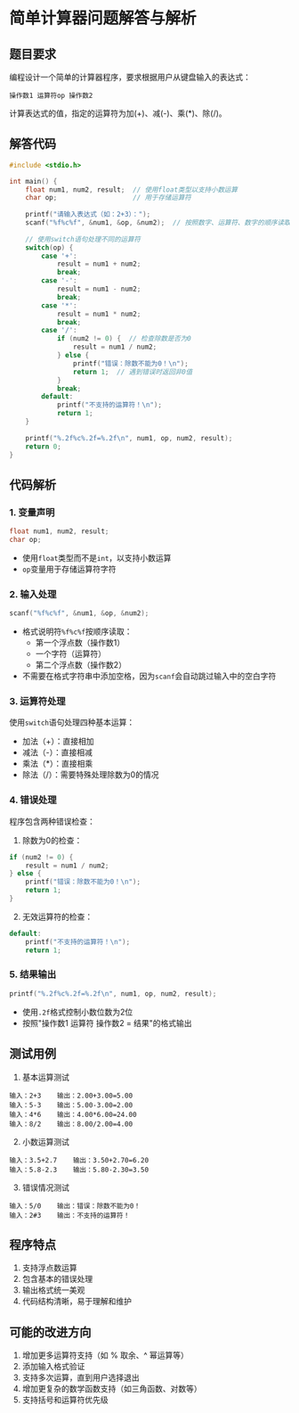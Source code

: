 # 简单计算器问题解答与解析

## 题目要求
编程设计一个简单的计算器程序，要求根据用户从键盘输入的表达式：
```
操作数1 运算符op 操作数2
```
计算表达式的值，指定的运算符为加(+)、减(-)、乘(*)、除(/)。

## 解答代码
```c
#include <stdio.h>

int main() {
    float num1, num2, result;  // 使用float类型以支持小数运算
    char op;                   // 用于存储运算符
    
    printf("请输入表达式（如：2+3）：");
    scanf("%f%c%f", &num1, &op, &num2);  // 按照数字、运算符、数字的顺序读取
    
    // 使用switch语句处理不同的运算符
    switch(op) {
        case '+':
            result = num1 + num2;
            break;
        case '-':
            result = num1 - num2;
            break;
        case '*':
            result = num1 * num2;
            break;
        case '/':
            if (num2 != 0) {  // 检查除数是否为0
                result = num1 / num2;
            } else {
                printf("错误：除数不能为0！\n");
                return 1;  // 遇到错误时返回非0值
            }
            break;
        default:
            printf("不支持的运算符！\n");
            return 1;
    }
    
    printf("%.2f%c%.2f=%.2f\n", num1, op, num2, result);
    return 0;
}
```

## 代码解析

### 1. 变量声明
```c
float num1, num2, result;
char op;
```
- 使用`float`类型而不是`int`，以支持小数运算
- `op`变量用于存储运算符字符

### 2. 输入处理
```c
scanf("%f%c%f", &num1, &op, &num2);
```
- 格式说明符`%f%c%f`按顺序读取：
  - 第一个浮点数（操作数1）
  - 一个字符（运算符）
  - 第二个浮点数（操作数2）
- 不需要在格式字符串中添加空格，因为`scanf`会自动跳过输入中的空白字符

### 3. 运算符处理
使用`switch`语句处理四种基本运算：
- 加法（+）：直接相加
- 减法（-）：直接相减
- 乘法（*）：直接相乘
- 除法（/）：需要特殊处理除数为0的情况

### 4. 错误处理
程序包含两种错误检查：
1. 除数为0的检查：
```c
if (num2 != 0) {
    result = num1 / num2;
} else {
    printf("错误：除数不能为0！\n");
    return 1;
}
```

2. 无效运算符的检查：
```c
default:
    printf("不支持的运算符！\n");
    return 1;
```

### 5. 结果输出
```c
printf("%.2f%c%.2f=%.2f\n", num1, op, num2, result);
```
- 使用`.2f`格式控制小数位数为2位
- 按照"操作数1 运算符 操作数2 = 结果"的格式输出

## 测试用例

1. 基本运算测试
```
输入：2+3    输出：2.00+3.00=5.00
输入：5-3    输出：5.00-3.00=2.00
输入：4*6    输出：4.00*6.00=24.00
输入：8/2    输出：8.00/2.00=4.00
```

2. 小数运算测试
```
输入：3.5+2.7    输出：3.50+2.70=6.20
输入：5.8-2.3    输出：5.80-2.30=3.50
```

3. 错误情况测试
```
输入：5/0    输出：错误：除数不能为0！
输入：2#3    输出：不支持的运算符！
```

## 程序特点
1. 支持浮点数运算
2. 包含基本的错误处理
3. 输出格式统一美观
4. 代码结构清晰，易于理解和维护

## 可能的改进方向
1. 增加更多运算符支持（如 % 取余、^ 幂运算等）
2. 添加输入格式验证
3. 支持多次运算，直到用户选择退出
4. 增加更复杂的数学函数支持（如三角函数、对数等）
5. 支持括号和运算符优先级
